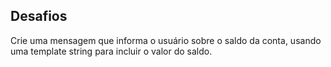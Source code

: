 ## Desafios
Crie uma mensagem que informa o usuário sobre o saldo da conta, usando uma template string para incluir o valor do saldo.
